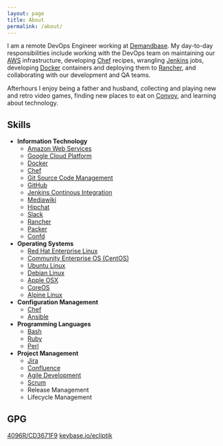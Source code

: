 ```yaml
---
layout: page
title: About
permalink: /about/
---
```


I am a remote DevOps Engineer working at [Demandbase](https://www.demandbase.com). My day-to-day responsibilities include working with the DevOps team on maintaining our [AWS](https://aws.amazon.com/) infrastructure, developing [Chef](https://www.chef.io/) recipes, wrangling [Jenkins](https://jenkins-ci.org/) jobs, developing [Docker](https://www.docker.com) containers and deploying them to [Rancher](http://rancher.com/), and collaborating with our development and QA teams.

Afterhours I enjoy being a father and husband, collecting and playing new and retro video games, finding new places to eat on [Convoy](http://www.convoydistrict.com/eat/), and learning about technology.

## Skills

- **Information Technology**
  - [Amazon Web Services](https://aws.amazon.com/)
  - [Google Cloud Platform](https://cloud.google.com/)
  - [Docker](https://www.docker.com)
  - [Chef](https://www.chef.io/)
  - [Git Source Code Management](https://git-scm.com/)
  - [GitHub](https://www.github.com/)
  - [Jenkins Continous Integration](https://jenkins-ci.org/)
  - [Mediawiki](https://www.mediawiki.org/wiki/MediaWiki)
  - [Hipchat](https://www.hipchat.com/)
  - [Slack](https://www.slack.com/)
  - [Rancher](https://rancher.com/)
  - [Packer](https://www.packer.io/intro/)
  - [Confd](http://www.confd.io/)
- **Operating Systems**
  - [Red Hat Enterprise Linux](https://www.redhat.com/en/technologies/linux-platforms/enterprise-linux)
  - [Community Enterprise OS \(CentOS\)](https://www.centos.org/)
  - [Ubuntu Linux](https://www.ubuntu.com/)
  - [Debian Linux](https://www.debian.org/)
  - [Apple OSX](https://www.apple.com/osx/)
  - [CoreOS](https://coreos.com/)
  - [Alpine Linux](http://www.alpinelinux.org/)
- **Configuration Management**
  - [Chef](https://www.chef.io/)
  - [Ansible](http://www.ansible.com/home)
- **Programming Languages**
  - [Bash](https://www.gnu.org/software/bash/)
  - [Ruby](https://www.ruby-lang.org/en/)
  - [Perl](https://www.perl.org/)
- **Project Management**
  - [Jira](https://www.atlassian.com/software/jira)
  - [Confluence](https://www.atlassian.com/software/confluence)
  - [Agile Development](http://www.agilemanifesto.org/)
  - [Scrum](https://en.wikipedia.org/wiki/Scrum_(software_development))
  - Release Management
  - Lifecycle Management

## GPG

[4096R/CD3671F9](https://pgp.mit.edu/pks/lookup?op=vindex&search=0x4FA270F5CD3671F9)
[keybase.io/ecliptik](https://keybase.io/ecliptik)
